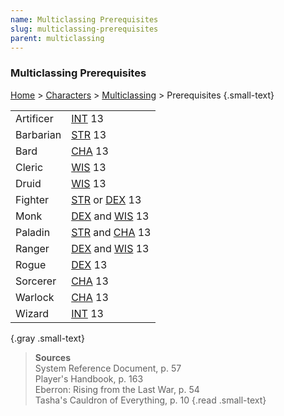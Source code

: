 ```yaml
---
name: Multiclassing Prerequisites
slug: multiclassing-prerequisites
parent: multiclassing
---
```

### Multiclassing Prerequisites

[Home](dm-operations-center) > [Characters](characters) > [Multiclassing](multiclassing) > Prerequisites {.small-text}

|||
| :-------- | :-------------------------------------- |
| Artificer | [INT](INTELLIGENCE) 13                  |
| Barbarian | [STR](STRENGTH) 13                      |
| Bard      | [CHA](CHARISMA) 13                      |
| Cleric    | [WIS](wisdom) 13                        |
| Druid     | [WIS](wisdom) 13                        |
| Fighter   | [STR](STRENGTH) or [DEX](DEXTERITY) 13  |
| Monk      | [DEX](DEXTERITY) and [WIS](wisdom) 13   |
| Paladin   | [STR](STRENGTH) and [CHA](CHARISMA) 13  |
| Ranger    | [DEX](DEXTERITY) and [WIS](wisdom) 13   |
| Rogue     | [DEX](DEXTERITY) 13                     |
| Sorcerer  | [CHA](CHARISMA) 13                      |
| Warlock   | [CHA](CHARISMA) 13                      |
| Wizard    | [INT](INTELLIGENCE) 13                  | 
{.gray .small-text}

> **Sources** <br/>
> System Reference Document, p. 57<br/>
> Player's Handbook, p. 163<br/>
> Eberron: Rising from the Last War, p. 54<br/>
> Tasha's Cauldron of Everything, p. 10
{.read .small-text}

